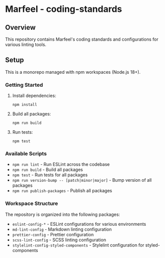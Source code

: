 # Marfeel - coding-standards

## Overview

This repository contains Marfeel's coding standards and configurations for various linting tools.

## Setup

This is a monorepo managed with npm workspaces (Node.js 18+).

### Getting Started

1. Install dependencies:
   ```
   npm install
   ```

2. Build all packages:
   ```
   npm run build
   ```

3. Run tests:
   ```
   npm test
   ```

### Available Scripts

- `npm run lint` - Run ESLint across the codebase
- `npm run build` - Build all packages
- `npm test` - Run tests for all packages
- `npm run version-bump -- [patch|minor|major]` - Bump version of all packages
- `npm run publish-packages` - Publish all packages

### Workspace Structure

The repository is organized into the following packages:

- `eslint-config-*` - ESLint configurations for various environments
- `md-lint-config` - Markdown linting configuration
- `prettier-config` - Prettier configuration
- `scss-lint-config` - SCSS linting configuration
- `stylelint-config-styled-components` - Stylelint configuration for styled-components

